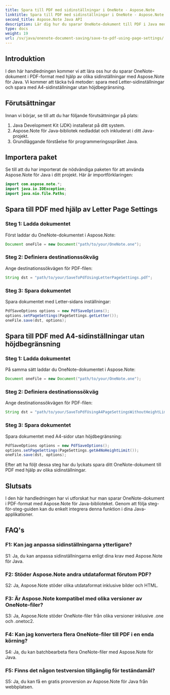 ```yaml
---
title: Spara till PDF med sidinställningar i OneNote - Aspose.Note
linktitle: Spara till PDF med sidinställningar i OneNote - Aspose.Note
second_title: Aspose.Note Java API
description: Lär dig hur du sparar OneNote-dokument till PDF i Java med Aspose.Note-biblioteket. Steg-för-steg guide med kodexempel för olika sidinställningar.
type: docs
weight: 19
url: /sv/java/onenote-document-saving/save-to-pdf-using-page-settings/
---
```

## Introduktion

I den här handledningen kommer vi att lära oss hur du sparar OneNote-dokument i PDF-format med hjälp av olika sidinställningar med Aspose.Note för Java. Vi kommer att täcka två metoder: spara med Letter-sidinställningar och spara med A4-sidinställningar utan höjdbegränsning.

## Förutsättningar

Innan vi börjar, se till att du har följande förutsättningar på plats:

1. Java Development Kit (JDK) installerat på ditt system.
2. Aspose.Note för Java-bibliotek nedladdat och inkluderat i ditt Java-projekt.
3. Grundläggande förståelse för programmeringsspråket Java.

## Importera paket

Se till att du har importerat de nödvändiga paketen för att använda Aspose.Note för Java i ditt projekt. Här är importförklaringen:

```java
import com.aspose.note.*;
import java.io.IOException;
import java.nio.file.Paths;
```

## Spara till PDF med hjälp av Letter Page Settings

### Steg 1: Ladda dokumentet

Först laddar du OneNote-dokumentet i Aspose.Note:

```java
Document oneFile = new Document("path/to/your/OneNote.one");
```

### Steg 2: Definiera destinationssökväg

Ange destinationssökvägen för PDF-filen:

```java
String dst = "path/to/your/SaveToPdfUsingLetterPageSettings.pdf";
```

### Steg 3: Spara dokumentet

Spara dokumentet med Letter-sidans inställningar:

```java
PdfSaveOptions options = new PdfSaveOptions();
options.setPageSettings(PageSettings.getLetter());
oneFile.save(dst, options);
```

## Spara till PDF med A4-sidinställningar utan höjdbegränsning

### Steg 1: Ladda dokumentet

På samma sätt laddar du OneNote-dokumentet i Aspose.Note:

```java
Document oneFile = new Document("path/to/your/OneNote.one");
```

### Steg 2: Definiera destinationssökväg

Ange destinationssökvägen för PDF-filen:

```java
String dst = "path/to/your/SaveToPdfUsingA4PageSettingsWithoutHeightLimit.pdf";
```

### Steg 3: Spara dokumentet

Spara dokumentet med A4-sidor utan höjdbegränsning:

```java
PdfSaveOptions options = new PdfSaveOptions();
options.setPageSettings(PageSettings.getA4NoHeightLimit());
oneFile.save(dst, options);
```

Efter att ha följt dessa steg har du lyckats spara ditt OneNote-dokument till PDF med hjälp av olika sidinställningar.

## Slutsats

I den här handledningen har vi utforskat hur man sparar OneNote-dokument i PDF-format med Aspose.Note för Java-biblioteket. Genom att följa steg-för-steg-guiden kan du enkelt integrera denna funktion i dina Java-applikationer.

## FAQ's

### F1: Kan jag anpassa sidinställningarna ytterligare?

S1: Ja, du kan anpassa sidinställningarna enligt dina krav med Aspose.Note för Java.

### F2: Stöder Aspose.Note andra utdataformat förutom PDF?

S2: Ja, Aspose.Note stöder olika utdataformat inklusive bilder och HTML.

### F3: Är Aspose.Note kompatibel med olika versioner av OneNote-filer?

S3: Ja, Aspose.Note stöder OneNote-filer från olika versioner inklusive .one och .onetoc2.

### F4: Kan jag konvertera flera OneNote-filer till PDF i en enda körning?

S4: Ja, du kan batchbearbeta flera OneNote-filer med Aspose.Note för Java.

### F5: Finns det någon testversion tillgänglig för teständamål?

S5: Ja, du kan få en gratis provversion av Aspose.Note för Java från webbplatsen.
